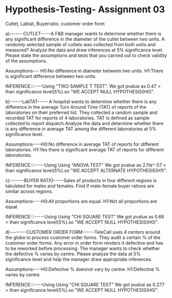 # Hypothesis-Testing- Assignment 03
Cutlet, Labtat, Buyerratio, customer order form

a)------ CUTLET-----A F&B manager wants to determine whether there is any significant difference in the diameter of the cutlet between two units. A randomly selected sample of cutlets was collected from both units and measured? Analyze the data and draw inferences at 5% significance level. Please state the assumptions and tests that you carried out to check validity of the assumptions.
 
 Assumptions--- H0:No difference in diameter between two units.
                H1:There is significant difference between two units.
  
  INFERENCE:::----Using  "TWO SAMPLE T TEST".
              We got pvalue as 0.47 > than significance level(5%).so "WE ACCEPT NULL HYPOTHESIS(H0)". 
              
              
              
              
b)------LabTAT----- A hospital wants to determine whether there is any difference in the average Turn Around Time (TAT) of reports of the laboratories on their preferred list. They collected a random sample and recorded TAT for reports of 4 laboratories. TAT is defined as sample collected to report dispatch.Analyze the data and determine whether there is any difference in average TAT among the different laboratories at 5% significance level.


Assumptions----H0:No difference in average TAT of reports for different laboratories. 
               H1:Yes there is significant  average TAT of reports for different laboratories.
  
  INFERENCE:::-----Using  Using "ANOVA TEST"
              We got pvalue as 2.11e^-57 < than significance level(5%).so "WE ACCEPT ALTERNATE HYPOTHESIS(H1)".
             
             
             
              
              
c)-------BUYER RATIO-----Sales of products in four different regions is tabulated for males and females. Find if male-female buyer rations are similar across regions.

   Assumptions----H0:All proportions are equal.
                  H1:Not all proportions are equal.
  
  INFERENCE:::-----Using  Using "CHI SQUARE TEST"
              We got pvalue as 0.66 > than significance level(5%).so "WE ACCEPT NULL HYPOTHESIS(H0)".
              
              
              
              
  
  d)--------CUSTOMER ORDER FORM------TeleCall uses 4 centers around the globe to process customer order forms. They audit a certain %  of the customer order forms. Any error in order form renders it defective and has to be reworked before processing.  The manager wants to check whether the defective %  varies by centre. Please analyze the data at 5% significance level and help the manager draw appropriate inferences.
  
  
   Assumptions----H0:Defective % doesnot vary by centre.
                  H1:Defective % varies by centre
  
  INFERENCE:::----Using  Using "CHI SQUARE TEST"
              We got pvalue as 0.277 > than significance level(5%).so "WE ACCEPT NULL HYPOTHESIS(H0)".
              
              
              
                 

              
              
              
